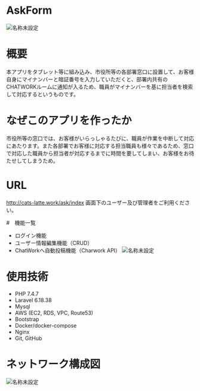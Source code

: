 # AskForm
![名称未設定](url("/image/TOP画面.jpg"))

# 概要
本アプリをタブレット等に組み込み、市役所等の各部署窓口に設置して、お客様自身にマイナンバーと暗証番号を入力していただくと、部署内共有のCHATWORKルームに通知が入るため、職員がマイナンバーを基に担当者を検索して対応するというものです。

# なぜこのアプリを作ったか
市役所等の窓口では、お客様がいらっしゃるたびに、職員が作業を中断して対応にあたります。また各部署でお客様に対応する担当職員も様々であるため、窓口で対応した職員から担当者が対応するまでに時間を要してしまい、お客様をお待たせしてしまうため。

# URL
http://cats-latte.work/ask/index
画面下のユーザー及び管理者をご利用ください。

#　機能一覧
* ログイン機能
* ユーザー情報編集機能（CRUD）
* ChatWorkへ自動投稿機能（Charwork API）
![名称未設定](url("/image/200.jpg"))


# 使用技術
* PHP 7.4.7
* Laravel 6.18.38
* Mysql
* AWS (EC2, RDS, VPC, Route53)
* Bootstrap
* Docker/docker-compose
* Nginx
* Git, GitHub

# ネットワーク構成図
![名称未設定](url("/image/AWS構成図.png"))